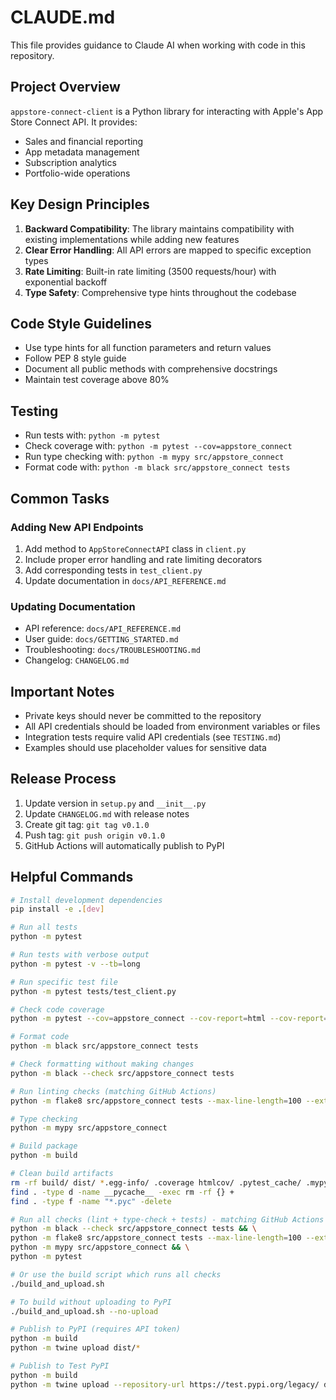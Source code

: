 # CLAUDE.md

This file provides guidance to Claude AI when working with code in this repository.

## Project Overview

`appstore-connect-client` is a Python library for interacting with Apple's App Store Connect API. It provides:
- Sales and financial reporting
- App metadata management
- Subscription analytics
- Portfolio-wide operations

## Key Design Principles

1. **Backward Compatibility**: The library maintains compatibility with existing implementations while adding new features
2. **Clear Error Handling**: All API errors are mapped to specific exception types
3. **Rate Limiting**: Built-in rate limiting (3500 requests/hour) with exponential backoff
4. **Type Safety**: Comprehensive type hints throughout the codebase

## Code Style Guidelines

- Use type hints for all function parameters and return values
- Follow PEP 8 style guide
- Document all public methods with comprehensive docstrings
- Maintain test coverage above 80%

## Testing

- Run tests with: `python -m pytest`
- Check coverage with: `python -m pytest --cov=appstore_connect`
- Run type checking with: `python -m mypy src/appstore_connect`
- Format code with: `python -m black src/appstore_connect tests`

## Common Tasks

### Adding New API Endpoints
1. Add method to `AppStoreConnectAPI` class in `client.py`
2. Include proper error handling and rate limiting decorators
3. Add corresponding tests in `test_client.py`
4. Update documentation in `docs/API_REFERENCE.md`

### Updating Documentation
- API reference: `docs/API_REFERENCE.md`
- User guide: `docs/GETTING_STARTED.md`
- Troubleshooting: `docs/TROUBLESHOOTING.md`
- Changelog: `CHANGELOG.md`

## Important Notes

- Private keys should never be committed to the repository
- All API credentials should be loaded from environment variables or files
- Integration tests require valid API credentials (see `TESTING.md`)
- Examples should use placeholder values for sensitive data

## Release Process

1. Update version in `setup.py` and `__init__.py`
2. Update `CHANGELOG.md` with release notes
3. Create git tag: `git tag v0.1.0`
4. Push tag: `git push origin v0.1.0`
5. GitHub Actions will automatically publish to PyPI

## Helpful Commands

```bash
# Install development dependencies
pip install -e .[dev]

# Run all tests
python -m pytest

# Run tests with verbose output
python -m pytest -v --tb=long

# Run specific test file
python -m pytest tests/test_client.py

# Check code coverage
python -m pytest --cov=appstore_connect --cov-report=html --cov-report=term

# Format code
python -m black src/appstore_connect tests

# Check formatting without making changes
python -m black --check src/appstore_connect tests

# Run linting checks (matching GitHub Actions)
python -m flake8 src/appstore_connect tests --max-line-length=100 --extend-ignore=E203,W503

# Type checking
python -m mypy src/appstore_connect

# Build package
python -m build

# Clean build artifacts
rm -rf build/ dist/ *.egg-info/ .coverage htmlcov/ .pytest_cache/ .mypy_cache/
find . -type d -name __pycache__ -exec rm -rf {} +
find . -type f -name "*.pyc" -delete

# Run all checks (lint + type-check + tests) - matching GitHub Actions
python -m black --check src/appstore_connect tests && \
python -m flake8 src/appstore_connect tests --max-line-length=100 --extend-ignore=E203,W503 && \
python -m mypy src/appstore_connect && \
python -m pytest

# Or use the build script which runs all checks
./build_and_upload.sh

# To build without uploading to PyPI
./build_and_upload.sh --no-upload

# Publish to PyPI (requires API token)
python -m build
python -m twine upload dist/*

# Publish to Test PyPI
python -m build
python -m twine upload --repository-url https://test.pypi.org/legacy/ dist/*
```